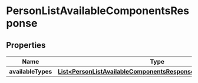 

# PersonListAvailableComponentsResponse


## Properties

| Name | Type | Description | Notes |
|------------ | ------------- | ------------- | -------------|
|**availableTypes** | [**List&lt;PersonListAvailableComponentsResponseAvailableTypesInner&gt;**](PersonListAvailableComponentsResponseAvailableTypesInner.md) |  |  [optional] |



